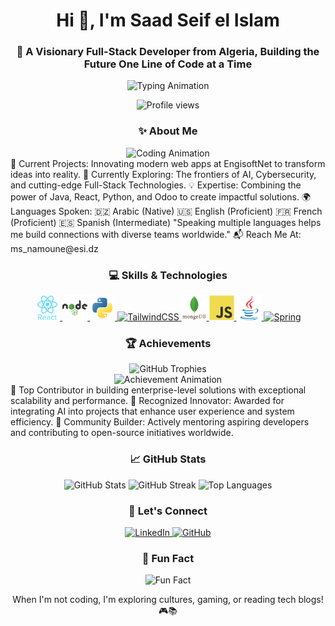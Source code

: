 <h1 align="center">Hi 👋, I'm Saad Seif el Islam</h1> <h3 align="center">🚀 A Visionary Full-Stack Developer from Algeria, Building the Future One Line of Code at a Time</h3> <div align="center"> <img src="https://readme-typing-svg.herokuapp.com?font=Fira+Code&size=24&pause=1000&color=F75C7E&center=true&vCenter=true&width=700&height=45&lines=Building+Future-Proof+Web+Applications;Solving+Complex+Challenges+with+Code;Always+Learning+and+Innovating!" alt="Typing Animation"> </div> <p align="center"> <img src="https://komarev.com/ghpvc/?username=saadking2811&label=Profile%20views&color=0e75b6&style=flat" alt="Profile views" /> </p>
<h3 align="center">✨ About Me</h3> <div align="center"> <img src="https://media.giphy.com/media/L1R1tvI9svkIWwpVYr/giphy.gif" alt="Coding Animation" width="500"/> </div>
🔭 Current Projects: Innovating modern web apps at EngisoftNet to transform ideas into reality.
🌱 Currently Exploring: The frontiers of AI, Cybersecurity, and cutting-edge Full-Stack Technologies.
💡 Expertise: Combining the power of Java, React, Python, and Odoo to create impactful solutions.
🌍 Languages Spoken:
🇩🇿 Arabic (Native)
🇺🇸 English (Proficient)
🇫🇷 French (Proficient)
🇪🇸 Spanish (Intermediate)
"Speaking multiple languages helps me build connections with diverse teams worldwide."
📬 Reach Me At: ms_namoune@esi.dz
<h3 align="center">💻 Skills & Technologies</h3> <p align="center"> <a href="https://reactjs.org/" target="_blank"> <img src="https://raw.githubusercontent.com/devicons/devicon/master/icons/react/react-original-wordmark.svg" alt="React" width="40" height="40"/> </a> <a href="https://nodejs.org" target="_blank"> <img src="https://raw.githubusercontent.com/devicons/devicon/master/icons/nodejs/nodejs-original-wordmark.svg" alt="Node.js" width="40" height="40"/> </a> <a href="https://www.python.org" target="_blank"> <img src="https://raw.githubusercontent.com/devicons/devicon/master/icons/python/python-original.svg" alt="Python" width="40" height="40"/> </a> <a href="https://tailwindcss.com/" target="_blank"> <img src="https://www.vectorlogo.zone/logos/tailwindcss/tailwindcss-icon.svg" alt="TailwindCSS" width="40" height="40"/> </a> <a href="https://www.mongodb.com/" target="_blank"> <img src="https://raw.githubusercontent.com/devicons/devicon/master/icons/mongodb/mongodb-original-wordmark.svg" alt="MongoDB" width="40" height="40"/> </a> <a href="https://developer.mozilla.org/en-US/docs/Web/JavaScript" target="_blank"> <img src="https://raw.githubusercontent.com/devicons/devicon/master/icons/javascript/javascript-original.svg" alt="JavaScript" width="40" height="40"/> </a> <a href="https://www.java.com" target="_blank"> <img src="https://raw.githubusercontent.com/devicons/devicon/master/icons/java/java-original.svg" alt="Java" width="40" height="40"/> </a> <a href="https://spring.io/" target="_blank"> <img src="https://www.vectorlogo.zone/logos/springio/springio-icon.svg" alt="Spring" width="40" height="40"/> </a> </p>
<h3 align="center">🏆 Achievements</h3> <div align="center"> <img src="https://github-profile-trophy.vercel.app/?username=saadking2811&theme=onedark&no-frame=true&margin-w=15&margin-h=15" alt="GitHub Trophies" /> </div> <div align="center"> <img src="https://media.giphy.com/media/qgQUggAC3Pfv687qPC/giphy.gif" alt="Achievement Animation" width="400"/> </div>
🏅 Top Contributor in building enterprise-level solutions with exceptional scalability and performance.
🌟 Recognized Innovator: Awarded for integrating AI into projects that enhance user experience and system efficiency.
💼 Community Builder: Actively mentoring aspiring developers and contributing to open-source initiatives worldwide.
<h3 align="center">📈 GitHub Stats</h3> <p align="center"> <img src="https://github-readme-stats.vercel.app/api?username=saadking2811&show_icons=true&theme=radical" alt="GitHub Stats" /> <img src="https://github-readme-streak-stats.herokuapp.com/?user=saadking2811&theme=radical" alt="GitHub Streak" /> <img src="https://github-readme-stats.vercel.app/api/top-langs?username=saadking2811&show_icons=true&locale=en&layout=compact&theme=radical" alt="Top Languages" /> </p>
<h3 align="center">🌟 Let's Connect</h3> <p align="center"> <a href="https://linkedin.com/in/saadking2811" target="_blank"> <img src="https://img.shields.io/badge/-LinkedIn-0A66C2?style=for-the-badge&logo=linkedin&logoColor=white" alt="LinkedIn"> </a> <a href="https://github.com/saadking2811" target="_blank"> <img src="https://img.shields.io/badge/-GitHub-181717?style=for-the-badge&logo=github&logoColor=white" alt="GitHub"> </a> </p>
<h3 align="center">🎉 Fun Fact</h3> <div align="center"> <img src="https://media.giphy.com/media/3o6ZsYm5UF3AsLkx5u/giphy.gif" alt="Fun Fact" width="400"/> </div> <p align="center">When I'm not coding, I'm exploring cultures, gaming, or reading tech blogs! 🎮📚</p>
